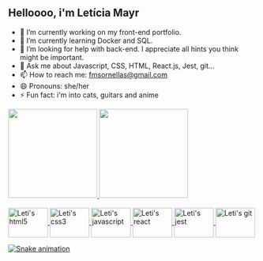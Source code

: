 ## Helloooo, i'm Letícia Mayr

- 🔭 I’m currently working on my front-end portfolio.
- 🌱 I’m currently learning Docker and SQL.
- 🤔 I’m looking for help with back-end. I appreciate all hints you think might be important.
- 💬 Ask me about Javascript, CSS, HTML, React.js, Jest, git...
- 📫 How to reach me: fmsornellas@gmail.com
- 😄 Pronouns: she/her
- ⚡ Fun fact: i'm into cats, guitars and anime

<div>
  <a href="https://github.com/LeticiaMayr">
  <img height="180em" src="https://github-readme-stats.vercel.app/api?username=LeticiaMayr&show_icons=true&include_all_commits=true&theme=dracula&hide=contribs,prs"/>
  <img height="180em" src="https://github-readme-stats.vercel.app/api/top-langs/?username=LeticiaMayr&layout=compact&theme=dracula"/>
</div>

<div style="display: inline_block"><br>
  <img alt="Leti's html5" align="center" height="60" width="80" src="https://cdn.jsdelivr.net/gh/devicons/devicon/icons/html5/html5-original-wordmark.svg" />
  <img alt="Leti's css3" align="center" height="60" width="80" src="https://cdn.jsdelivr.net/gh/devicons/devicon/icons/css3/css3-original-wordmark.svg" />
  <img alt="Leti's javascript" align="center" height="60" width="80" src="https://cdn.jsdelivr.net/gh/devicons/devicon/icons/javascript/javascript-original.svg" />
  <img alt="Leti's react" align="center" height="60" width="80" src="https://cdn.jsdelivr.net/gh/devicons/devicon/icons/react/react-original-wordmark.svg" />
  <img alt="Leti's jest" align="center" height="60" width="80" src="https://cdn.jsdelivr.net/gh/devicons/devicon/icons/jest/jest-plain.svg" />
  <img alt="Leti's git" align="center" height="60" width="80" src="https://cdn.jsdelivr.net/gh/devicons/devicon/icons/git/git-original-wordmark.svg" />
</div>

  ![Snake animation](https://github.com/LeticiaMayr/LeticiaMayr/blob/output/github-contribution-grid-snake.svg)
